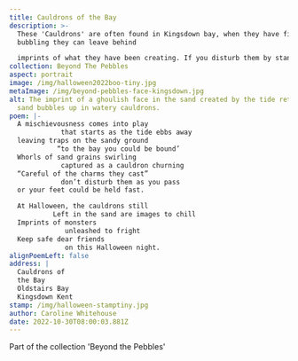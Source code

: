 ```yaml
---
title: Cauldrons of the Bay
description: >-
  These 'Cauldrons' are often found in Kingsdown bay, when they have finished
  bubbling they can leave behind

  imprints of what they have been creating. If you disturb them by standing in them your feet will sink into the sand. It is a bit of a shock when your foot suddenly disappears as you are walking along, a tug usually releases the foot (albeit now wet and slimy). Whilst most of the time they are pretty harmless creating some unusual art, on Halloween they like to have a little bit of fun.
collection: Beyond The Pebbles
aspect: portrait
image: /img/halloween2022boo-tiny.jpg
metaImage: /img/beyond-pebbles-face-kingsdown.jpg
alt: The imprint of a ghoulish face in the sand created by the tide retreating,
  sand bubbles up in watery cauldrons.
poem: |-
  A mischievousness comes into play
             that starts as the tide ebbs away
  leaving traps on the sandy ground
            “to the bay you could be bound’
  Whorls of sand grains swirling 
             captured as a cauldron churning
  “Careful of the charms they cast”
             don’t disturb them as you pass
  or your feet could be held fast.

  At Halloween, the cauldrons still 
           Left in the sand are images to chill
  Imprints of monsters 
              unleashed to fright
  Keep safe dear friends
              on this Halloween night.
alignPoemLeft: false
address: |
  Cauldrons of 
  the Bay
  Oldstairs Bay
  Kingsdown Kent
stamp: /img/halloween-stamptiny.jpg
author: Caroline Whitehouse
date: 2022-10-30T08:00:03.881Z
---
```

Part of the collection 'Beyond the Pebbles'